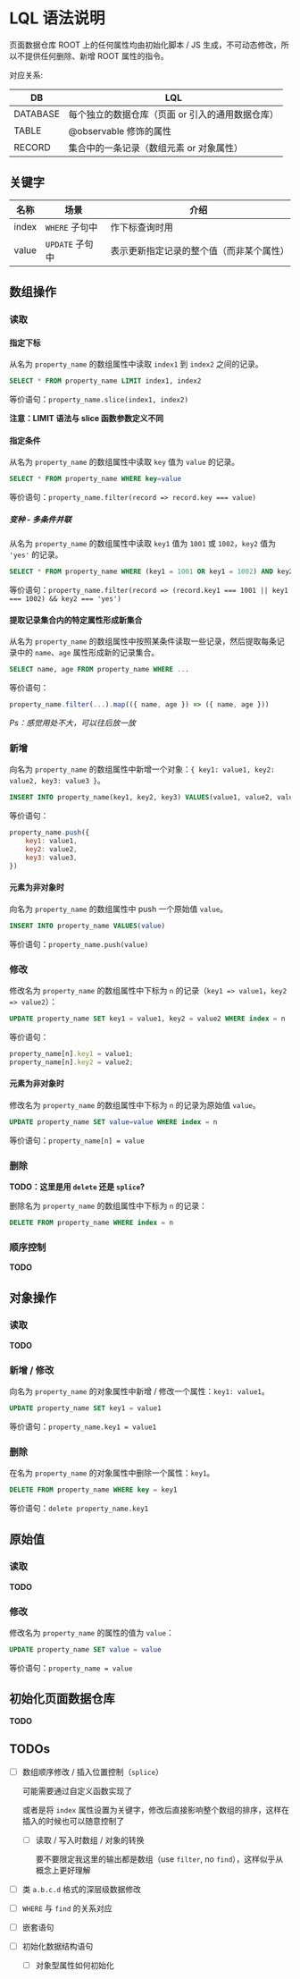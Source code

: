 LQL 语法说明
===

页面数据仓库 ROOT 上的任何属性均由初始化脚本 / JS 生成，不可动态修改，所以不提供任何删除、新增 ROOT 属性的指令。 

对应关系:

| DB | LQL |
| --- | --- |
| DATABASE | 每个独立的数据仓库（页面 or 引入的通用数据仓库） |
| TABLE | @observable 修饰的属性 |
| RECORD | 集合中的一条记录（数组元素 or 对象属性） |

## 关键字

| 名称 | 场景 | 介绍 |
| --- | --- | --- |
| index | `WHERE` 子句中 | 作下标查询时用 |
| value | `UPDATE` 子句中 | 表示更新指定记录的整个值（而非某个属性） |

## 数组操作

### 读取

#### 指定下标

从名为 `property_name` 的数组属性中读取 `index1` 到 `index2` 之间的记录。

```SQL
SELECT * FROM property_name LIMIT index1, index2
```

等价语句：`property_name.slice(index1, index2)`

__注意：LIMIT 语法与 slice 函数参数定义不同__

#### 指定条件

从名为 `property_name` 的数组属性中读取 `key` 值为 `value` 的记录。

```SQL
SELECT * FROM property_name WHERE key=value
```

等价语句：`property_name.filter(record => record.key === value)`

##### 变种 - 多条件并联

从名为 `property_name` 的数组属性中读取 `key1` 值为 `1001` 或 `1002`，`key2` 值为 `'yes'` 的记录。

```SQL
SELECT * FROM property_name WHERE (key1 = 1001 OR key1 = 1002) AND key2 = 'yes'
```

等价语句：`property_name.filter(record => (record.key1 === 1001 || key1 === 1002) && key2 === 'yes')`

#### 提取记录集合内的特定属性形成新集合

从名为 `property_name` 的数组属性中按照某条件读取一些记录，然后提取每条记录中的 `name`、`age` 属性形成新的记录集合。

```SQL
SELECT name, age FROM property_name WHERE ...
```

等价语句：

```javascript
property_name.filter(...).map(({ name, age }) => ({ name, age }))
```

_Ps：感觉用处不大，可以往后放一放_

### 新增

向名为 `property_name` 的数组属性中新增一个对象：`{ key1: value1, key2: value2, key3: value3 }`。

```SQL
INSERT INTO property_name(key1, key2, key3) VALUES(value1, value2, value3)
```

等价语句：

```javascript
property_name.push({ 
    key1: value1, 
    key2: value2, 
    key3: value3,
})
```

#### 元素为非对象时

向名为 `property_name` 的数组属性中 push 一个原始值 `value`。

```SQL
INSERT INTO property_name VALUES(value)
```

等价语句：`property_name.push(value)`

### 修改

修改名为 `property_name` 的数组属性中下标为 `n` 的记录（`key1 => value1`，`key2 => value2`）：

```SQL
UPDATE property_name SET key1 = value1, key2 = value2 WHERE index = n
```

等价语句：

```javascript
property_name[n].key1 = value1;
property_name[n].key2 = value2;
```

#### 元素为非对象时

修改名为 `property_name` 的数组属性中下标为 `n` 的记录为原始值 `value`。

```SQL
UPDATE property_name SET value=value WHERE index = n
```

等价语句：`property_name[n] = value`

### 删除

__TODO：这里是用 `delete` 还是 `splice`?__

删除名为 `property_name` 的数组属性中下标为 `n` 的记录：

```SQL
DELETE FROM property_name WHERE index = n
```

### 顺序控制

__TODO__

## 对象操作

### 读取

__TODO__

### 新增 / 修改

向名为 `property_name` 的对象属性中新增 / 修改一个属性：`key1: value1`。

```SQL
UPDATE property_name SET key1 = value1
```

等价语句：`property_name.key1 = value1`

### 删除

在名为 `property_name` 的对象属性中删除一个属性：`key1`。

```SQL
DELETE FROM property_name WHERE key = key1
```

等价语句：`delete property_name.key1`

## 原始值

### 读取

__TODO__

### 修改

修改名为 `property_name` 的属性的值为 `value`：

```SQL
UPDATE property_name SET value = value
```

等价语句：`property_name = value`

## 初始化页面数据仓库

__TODO__

## TODOs

- [ ] 数组顺序修改 / 插入位置控制（`splice`）

    可能需要通过自定义函数实现了
    
    或者是将 `index` 属性设置为关键字，修改后直接影响整个数组的排序，这样在插入的时候也可以随意控制了
    
    - [ ] 读取 / 写入时数组 / 对象的转换
    
        要不要限定我这里的输出都是数组（use `filter`, no `find`），这样似乎从概念上更好理解
        
- [ ] 类 `a.b.c.d` 格式的深层级数据修改
- [ ] `WHERE` 与 `find` 的关系对应
- [ ] 嵌套语句
- [ ] 初始化数据结构语句
    - [ ] 对象型属性如何初始化

